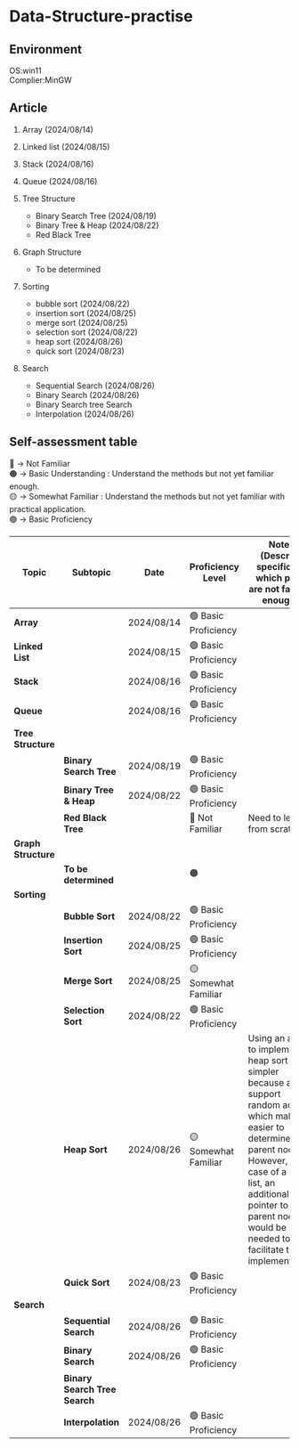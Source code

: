 # Data-Structure-practise
## Environment
OS:win11  
Complier:MinGW  


## Article 
1. Array (2024/08/14) 
2. Linked list (2024/08/15) 
3. Stack (2024/08/16) 
4. Queue (2024/08/16) 
5. Tree Structure  
    * Binary Search Tree  (2024/08/19) 
    * Binary Tree & Heap  (2024/08/22) 
    * Red Black Tree 
6. Graph Structure 
    * To be determined
7. Sorting
    * bubble sort (2024/08/22) 
    * insertion sort (2024/08/25) 
    * merge sort  (2024/08/25)
    * selection sort (2024/08/22) 
    * heap sort  (2024/08/26)
    * quick sort (2024/08/23) 

8. Search
    * Sequential Search (2024/08/26)
    * Binary Search (2024/08/26)
    * Binary Search tree Search
    * Interpolation (2024/08/26)


##  Self-assessment table 

🔴 -> Not Familiar      
🟠 -> Basic Understanding :  Understand the methods but not yet familiar enough.  
🟡 -> Somewhat Familiar   :  Understand the methods but not yet familiar with practical application.    
🟢 -> Basic Proficiency   




| Topic              | Subtopic                        | Date         | Proficiency Level       | Notes  (Describe specifically which parts are not familiar enough )                                 |
|--------------------|---------------------------------|--------------| -----------------------|------------------------------------------|
| **Array**          |                                 | 2024/08/14   | 🟢 Basic Proficiency   |                                          |
| **Linked List**    |                                 | 2024/08/15   | 🟢 Basic Proficiency   |                                          |
| **Stack**          |                                 | 2024/08/16   | 🟢 Basic Proficiency   |                                          |
| **Queue**          |                                 | 2024/08/16   | 🟢 Basic Proficiency   |                                          |
| **Tree Structure** |                                 |              |                         |                                          |
|                    | **Binary Search Tree**          | 2024/08/19   | 🟢 Basic Proficiency   |                                          |
|                    | **Binary Tree & Heap**          | 2024/08/22   | 🟢 Basic Proficiency   |                                          |
|                    | **Red Black Tree**              |              | 🔴 Not Familiar        | Need to learn from scratch               |
| **Graph Structure**|                                 |              |                         |                                          |
|                    | **To be determined**            |              | 🟠                     |                                          |
| **Sorting**        |                                 |              |                         |                                          |
|                    | **Bubble Sort**                 | 2024/08/22   | 🟢 Basic Proficiency   |                                          |
|                    | **Insertion Sort**              | 2024/08/25   | 🟢 Basic Proficiency   |                                           |
|                    | **Merge Sort**                  | 2024/08/25   | 🟡 Somewhat Familiar   |                       |
|                    | **Selection Sort**              | 2024/08/22   | 🟢 Basic Proficiency   |                                          |
|                    | **Heap Sort**                   | 2024/08/26   | 🟡 Somewhat Familiar   |Using an array to implement heap sort is simpler because arrays support random access, which makes it easier to determine parent nodes. However, in the case of a linked list, an additional pointer to the parent node would be needed to facilitate the implementation.|
|                    | **Quick Sort**                  | 2024/08/23   |🟢 Basic Proficiency   |                                          |
| **Search**         |                                 |              |                         |                                         |
|                    | **Sequential Search**           | 2024/08/26   |🟢 Basic Proficiency   |                                         |
|                    | **Binary Search**               | 2024/08/26   |🟢 Basic Proficiency   |                                         |
|                    | **Binary Search Tree Search**   |              |                         |                                          |
|                    | **Interpolation**               | 2024/08/26   |🟢 Basic Proficiency   |                                         |

